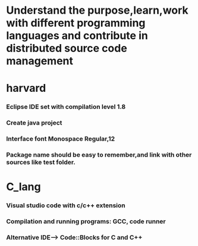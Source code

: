# Understand the purpose,learn,work with different programming languages and contribute in distributed source code management
# harvard  
### Eclipse IDE set with compilation level 1.8 
### Create java project
### Interface font Monospace Regular,12  
### Package name should be easy to remember,and link with other sources like test folder. 

# C_lang 
### Visual studio code with c/c++ extension 
### Compilation and running programs: GCC, code runner   
### Alternative IDE--> Code::Blocks for C and C++
